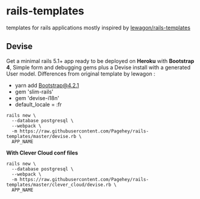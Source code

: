 # rails-templates
templates for rails applications mostly inspired by [lewagon/rails-templates](https://github.com/lewagon/rails-templates)

## Devise
Get a minimal rails 5.1+ app ready to be deployed on **Heroku** with **Bootstrap 4**, Simple form and debugging gems plus a Devise install with a generated User model.
Differences from original template by lewagon :
- yarn add Bootstrap@4.2.1
- gem 'slim-rails'
- gem 'devise-i18n'
- default_locale = :fr

```
rails new \
  --database postgresql \
  --webpack \
  -m https://raw.githubusercontent.com/Pagehey/rails-templates/master/devise.rb \
  APP_NAME
  ```
**With Clever Cloud conf files**

```
rails new \
  --database postgresql \
  --webpack \
  -m https://raw.githubusercontent.com/Pagehey/rails-templates/master/clever_cloud/devise.rb \
  APP_NAME
  ```
